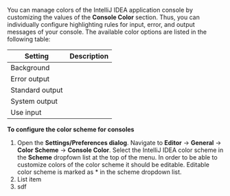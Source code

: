 You can manage colors of the IntelliJ IDEA application console by customizing the values of the **Console Color** section. Thus, you can individually configure highlighting rules for input, error, and output messages of your console. The available color options are listed in the following table:

|Setting|  Description|
|--|--|
| Background|  |
| Error output |  |
| Standard output |  |
| System output |  |
| Use input|  |

**To configure the color scheme for consoles**

 1. Open the **Settings/Preferences dialog**. Navigate to **Editor** -> **General** -> **Color Scheme** -> **Console Color**. Select the IntelliJ IDEA color scheme in the **Scheme** dropfown list at the top of the menu. In order to be able to customize colors of the color scheme it should be editable. Editable color scheme is marked as * in the scheme dropdown list.
 2. List item
 3. sdf


